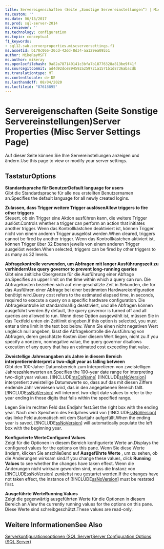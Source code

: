 ```yaml
---
title: Servereigenschaften (Seite „Sonstige Servereinstellungen“) | Microsoft-Dokumentation
ms.custom: ''
ms.date: 06/13/2017
ms.prod: sql-server-2014
ms.reviewer: ''
ms.technology: configuration
ms.topic: conceptual
f1_keywords:
- sql12.swb.serverproperties.miscserversettings.f1
ms.assetid: b170c066-30cd-42dd-8d34-aa129ea09551
author: MikeRayMSFT
ms.author: mikeray
ms.openlocfilehash: 9a82a787140141c3bfa7b18776328a813be9f41f
ms.sourcegitcommit: ad4d92dce894592a259721a1571b1d8736abacdb
ms.translationtype: MT
ms.contentlocale: de-DE
ms.lasthandoff: 08/04/2020
ms.locfileid: "87618895"
---
```

# <a name="server-properties-misc-server-settings-page"></a><span data-ttu-id="1a155-102">Servereigenschaften (Seite Sonstige Servereinstellungen)</span><span class="sxs-lookup"><span data-stu-id="1a155-102">Server Properties (Misc Server Settings Page)</span></span>
  <span data-ttu-id="1a155-103">Auf dieser Seite können Sie Ihre Servereinstellungen anzeigen und ändern.</span><span class="sxs-lookup"><span data-stu-id="1a155-103">Use this page to view or modify your server settings.</span></span>  
  
## <a name="options"></a><span data-ttu-id="1a155-104">Tastatur</span><span class="sxs-lookup"><span data-stu-id="1a155-104">Options</span></span>  
 <span data-ttu-id="1a155-105">**Standardsprache für Benutzer**</span><span class="sxs-lookup"><span data-stu-id="1a155-105">**Default language for users**</span></span>  
 <span data-ttu-id="1a155-106">Gibt die Standardsprache für alle neu erstellten Benutzernamen an.</span><span class="sxs-lookup"><span data-stu-id="1a155-106">Specifies the default language for all newly created logins.</span></span>  
  
 <span data-ttu-id="1a155-107">**Zulassen, dass Trigger weitere Trigger auslösen**</span><span class="sxs-lookup"><span data-stu-id="1a155-107">**Allow triggers to fire other triggers**</span></span>  
 <span data-ttu-id="1a155-108">Steuert, ob ein Trigger eine Aktion ausführen kann, die weitere Trigger auslöst.</span><span class="sxs-lookup"><span data-stu-id="1a155-108">Controls whether a trigger can perform an action that initiates another trigger.</span></span> <span data-ttu-id="1a155-109">Wenn das Kontrollkästchen deaktiviert ist, können Trigger nicht von einem anderen Trigger ausgelöst werden.</span><span class="sxs-lookup"><span data-stu-id="1a155-109">When cleared, triggers cannot be fired by another trigger.</span></span> <span data-ttu-id="1a155-110">Wenn das Kontrollkästchen aktiviert ist, können Trigger über 32 Ebenen jeweils von einem anderen Trigger ausgelöst werden.</span><span class="sxs-lookup"><span data-stu-id="1a155-110">When selected, triggers can be fired by other triggers to as many as 32 levels.</span></span>  
  
 <span data-ttu-id="1a155-111">**Abfragekontrolle verwenden, um Abfragen mit langer Ausführungszeit zu verhindern**</span><span class="sxs-lookup"><span data-stu-id="1a155-111">**Use query governor to prevent long-running queries**</span></span>  
 <span data-ttu-id="1a155-112">Gibt eine zeitliche Obergrenze für die Ausführung einer Abfrage an.</span><span class="sxs-lookup"><span data-stu-id="1a155-112">Specifies an upper limit on the time within which a query can run.</span></span> <span data-ttu-id="1a155-113">Die Abfragekosten beziehen sich auf eine geschätzte Zeit in Sekunden, die für das Ausführen einer Abfrage bei einer bestimmten Hardwarekonfiguration benötigt wird.</span><span class="sxs-lookup"><span data-stu-id="1a155-113">Query cost refers to the estimated elapsed time, in seconds, required to execute a query on a specific hardware configuration.</span></span> <span data-ttu-id="1a155-114">Die Abfragekontrolle ist standardmäßig deaktiviert, und alle Abfragen können ausgeführt werden.</span><span class="sxs-lookup"><span data-stu-id="1a155-114">By default, the query governor is turned off and all queries are allowed to run.</span></span> <span data-ttu-id="1a155-115">Wenn diese Option ausgewählt ist, müssen Sie in das Textfeld unten ein Zeitlimit eingeben.</span><span class="sxs-lookup"><span data-stu-id="1a155-115">If this option is selected, you must enter a time limit in the text box below.</span></span> <span data-ttu-id="1a155-116">Wenn Sie einen nicht negativen Wert ungleich null angeben, lässt die Abfragekontrolle die Ausführung von Abfragen, deren geschätzte Kosten über diesem Wert liegen, nicht zu.</span><span class="sxs-lookup"><span data-stu-id="1a155-116">If you specify a nonzero, nonnegative value, the query governor disallows execution of any query that has an estimated cost exceeding that value.</span></span>  
  
 <span data-ttu-id="1a155-117">**Zweistellige Jahresangaben als Jahre in diesem Bereich interpretieren**</span><span class="sxs-lookup"><span data-stu-id="1a155-117">**Interpret a two-digit year as falling between**</span></span>  
 <span data-ttu-id="1a155-118">Gibt den 100-Jahre-Datumsbereich zum Interpretieren von zweistelligen Jahreszahlenwerten an.</span><span class="sxs-lookup"><span data-stu-id="1a155-118">Specifies the 100-year date range for interpreting two-digit year values.</span></span> [!INCLUDE[msCoName](../../includes/msconame-md.md)] <span data-ttu-id="1a155-119">[!INCLUDE[ssNoVersion](../../includes/ssnoversion-md.md)] interpretiert zweistellige Datumswerte so, dass auf das mit diesen Ziffern endende Jahr verwiesen wird, das in den angegebenen Bereich fällt.</span><span class="sxs-lookup"><span data-stu-id="1a155-119">[!INCLUDE[ssNoVersion](../../includes/ssnoversion-md.md)] will interpret two-digit date values to refer to the year ending in those digits that falls within the specified range.</span></span>  
  
 <span data-ttu-id="1a155-120">Legen Sie im rechten Feld das Endjahr fest.</span><span class="sxs-lookup"><span data-stu-id="1a155-120">Set the right box with the ending year.</span></span> <span data-ttu-id="1a155-121">Nach dem Speichern des Endjahres wird von [!INCLUDE[ssNoVersion](../../includes/ssnoversion-md.md)] das linke Feld automatisch mit dem Startjahr aufgefüllt.</span><span class="sxs-lookup"><span data-stu-id="1a155-121">When the ending year is saved, [!INCLUDE[ssNoVersion](../../includes/ssnoversion-md.md)] will automatically populate the left box with the beginning year.</span></span>  
  
 <span data-ttu-id="1a155-122">**Konfigurierte Werte**</span><span class="sxs-lookup"><span data-stu-id="1a155-122">**Configured Values**</span></span>  
 <span data-ttu-id="1a155-123">Zeigt für die Optionen in diesem Bereich konfigurierte Werte an.</span><span class="sxs-lookup"><span data-stu-id="1a155-123">Displays the configured values for the options on this pane.</span></span> <span data-ttu-id="1a155-124">Wenn Sie diese Werte ändern, klicken Sie anschließend auf **Ausgeführte Werte** , um zu sehen, ob die Änderungen wirksam sind.</span><span class="sxs-lookup"><span data-stu-id="1a155-124">If you change these values, click **Running Values** to see whether the changes have taken effect.</span></span> <span data-ttu-id="1a155-125">Wenn die Änderungen nicht wirksam geworden sind, muss die Instanz von [!INCLUDE[ssNoVersion](../../includes/ssnoversion-md.md)] zunächst neu gestartet werden.</span><span class="sxs-lookup"><span data-stu-id="1a155-125">If the changes have not taken effect, the instance of [!INCLUDE[ssNoVersion](../../includes/ssnoversion-md.md)] must be restated first.</span></span>  
  
 <span data-ttu-id="1a155-126">**Ausgeführte Werte**</span><span class="sxs-lookup"><span data-stu-id="1a155-126">**Running Values**</span></span>  
 <span data-ttu-id="1a155-127">Zeigt die gegenwärtig ausgeführten Werte für die Optionen in diesem Bereich an.</span><span class="sxs-lookup"><span data-stu-id="1a155-127">View the currently running values for the options on this pane.</span></span> <span data-ttu-id="1a155-128">Diese Werte sind schreibgeschützt.</span><span class="sxs-lookup"><span data-stu-id="1a155-128">These values are read-only.</span></span>  
  
## <a name="see-also"></a><span data-ttu-id="1a155-129">Weitere Informationen</span><span class="sxs-lookup"><span data-stu-id="1a155-129">See Also</span></span>  
 [<span data-ttu-id="1a155-130">Serverkonfigurationsoptionen &#40;SQL Server&#41;</span><span class="sxs-lookup"><span data-stu-id="1a155-130">Server Configuration Options &#40;SQL Server&#41;</span></span>](server-configuration-options-sql-server.md)  
  
  

